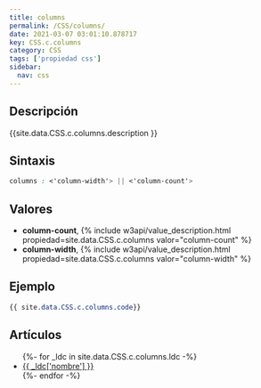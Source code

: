```yaml
---
title: columns
permalink: /CSS/columns/
date: 2021-03-07 03:01:10.878717
key: CSS.c.columns
category: CSS
tags: ['propiedad css']
sidebar: 
  nav: css
---
```


## Descripción
{{site.data.CSS.c.columns.description }}

## Sintaxis
~~~css
columns : <'column-width'> || <'column-count'>
~~~

## Valores
* **column-count**,  {% include w3api/value_description.html propiedad=site.data.CSS.c.columns valor="column-count" %}
* **column-width**,  {% include w3api/value_description.html propiedad=site.data.CSS.c.columns valor="column-width" %}

## Ejemplo
~~~css
{{ site.data.CSS.c.columns.code}}
~~~

## Artículos
<ul>
{%- for _ldc in site.data.CSS.c.columns.ldc -%}
   <li>
       <a href="{{_ldc['url'] }}">{{ _ldc['nombre'] }}</a>
   </li>
{%- endfor -%}
</ul>
